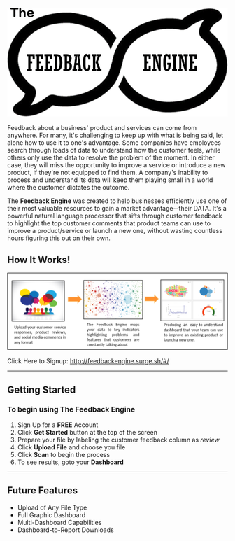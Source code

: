 ![Feedback Engine Logo](https://github.com/isbincApps/feedback_engine/blob/master/feedbackenginelogo-transp.png)


Feedback about a business' product and services can come from anywhere. For many, it's challenging to keep up with what is being said, let alone how to use it to one's advantage. Some companies have employees search through loads of data to understand how the customer feels, while others only use the data to resolve the problem of the moment. In either case, they will miss the opportunity to improve a service or introduce a new product, if they're not equipped to find them. A company's inability to process and understand its data will keep them playing small in a world where the customer dictates the outcome. 

The __Feedback Engine__ was created to help businesses efficiently use one of their most valuable resources to gain a market advantage--their DATA. It's a powerful natural language processor that sifts through customer feedback to highlight the top customer comments that product teams can use to improve a product/service or launch a new one, without wasting countless hours figuring this out on their own.

## How It Works!

![How It Works](https://github.com/isbincApps/feedback_engine/blob/master/How%20It%20Works.png)

Click Here to Signup: http://feedbackengine.surge.sh/#/

---

## Getting Started

### To begin using The Feedback Engine
1. Sign Up for a __FREE__ Account
2. Click __Get Started__ button at the top of the screen
3. Prepare your file by labeling the customer feedback column as *review*
4. Click __Upload File__ and choose you file
5. Click __Scan__ to begin the process
6. To see results, goto your __Dashboard__

---
## Future Features

* Upload of Any File Type
* Full Graphic Dashboard
* Multi-Dashboard Capabilities
* Dashboard-to-Report Downloads
